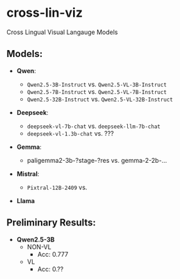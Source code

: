 # cross-lin-viz
Cross Lingual Visual Langauge Models

## Models:
- **Qwen**: 
    - ``Qwen2.5-3B-Instruct`` vs. ``Qwen2.5-VL-3B-Instruct``
    - ``Qwen2.5-7B-Instruct`` vs. ``Qwen2.5-VL-7B-Instruct``
    - ``Qwen2.5-32B-Instruct`` vs. ``Qwen2.5-VL-32B-Instruct``

- **Deepseek**:
    - ``deepseek-vl-7b-chat`` vs. ``deepseek-llm-7b-chat``
    - ``deepseek-vl-1.3b-chat`` vs. ???

- **Gemma**:
    - paligemma2-3b-?stage-?res vs. gemma-2-2b-...

- **Mistral**:
    - ``Pixtral-12B-2409`` vs. 

- **Llama**


## Preliminary Results:
- **Qwen2.5-3B**
    - NON-VL
        - Acc: 0.777
    - VL
        - Acc: 0.??
    